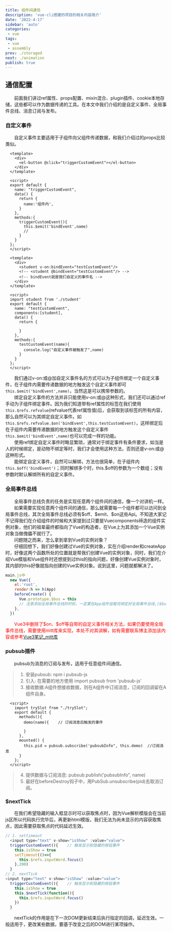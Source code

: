 ```yaml
---
title: 组件间通信
description: 'vue-cli搭建的项目的相关内容简介'
date: '2022-4-17'
sidebar: 'auto'
categories: 
 - vue
tags: 
 - vue
 - assembly
prev: ./storaged
next: ./animation
publish: true
---
```


## 通信配置
&nbsp;&nbsp;&nbsp;&nbsp;&nbsp;&nbsp;&nbsp;前面我们讲过ref属性、props配置、mixin混合、plugin插件、cookie本地存储，这些都可以作为数据传递的工具。在本文中我们介绍的是自定义事件、全局事件总线、消息订阅与发布。

### 自定义事件
&nbsp;&nbsp;&nbsp;&nbsp;&nbsp;&nbsp;&nbsp;自定义事件主要适用于子组件向父组件传递数据，和我们介绍过的props比较类似。  
```vue
  <template>
    <div>
      <el-button @click="triggerCustomEvent"></el-button>
    </div>
  </template>

  <script>
  export default {
    name: "triggerCustomEvent",
    data() {
      return {
        name:'组件内',
      }
    },
    methods:{
      triggerCustomEvent(){
        this.$emit('bindEvent',name)
        // 
      }
    }
  };
  </script>
```
```vue
  <template>
    <div>
      <student v-on:bindEvent="testCustomEvent"/>
      <!-- <student @bindEvent="testCustomEvent"/> -->
      <!-- bindEvent就是我们自定义的事件名 -->
    </div>
  </template>

  <script>
  import student from './student'
  export default {
    name: "testCustomEvent",
    components:[student],
    data() {
      return {

      }
    },
    methods:{
      testCustomEvent(name){
        console.log("自定义事件被触发了",name)
      }
    }
  };
  </script>
```
&nbsp;&nbsp;&nbsp;&nbsp;&nbsp;&nbsp;&nbsp;我们通过v-on:或@加自定义事件名的方式可以为子组件绑定一个自定义事件，在子组件内需要传递数据的地方触发这个自定义事件即可`this.$emit('bindEvent',name)`，当然这是可以携带参数的。  
&nbsp;&nbsp;&nbsp;&nbsp;&nbsp;&nbsp;&nbsp;绑定自定义事件的方法并非只能使用v-on:或@这种形式，我们还可以通过ref手动为子组件绑定事件。因为我们知道带有ref属性的标签在我们使用`this.$refs.refvalue`(refvalue代表ref属性值)后，会获取到该标签的所有内容，那么自然可以为其绑定自定义事件。如`this.$refs.refvalue.$on('bindEvent',this.testCustomEvent)`，这样绑定后在子组件内需要传递数据的地方触发这个自定义事件`this.$emit('bindEvent',name)`也可以完成一样的功能。  
&nbsp;&nbsp;&nbsp;&nbsp;&nbsp;&nbsp;&nbsp;使用ref绑定自定义事件时略显繁琐，通常对于绑定事件有条件要求，如当是人的时候绑定，是动物不绑定等时，我们才会使用这种方法，否则还是v-on:或@这种形式。  
&nbsp;&nbsp;&nbsp;&nbsp;&nbsp;&nbsp;&nbsp;能绑定自定义事件，自然可以解绑，方法也很简单，在子组件内`this.$off('bindEvent')`；同时解绑多个时，this.$off的参数为一个数组；没有参数时默认解绑所有的自定义事件。  

### 全局事件总线
&nbsp;&nbsp;&nbsp;&nbsp;&nbsp;&nbsp;&nbsp;全局事件总线负责的任务是实现任意两个组件间的通信，像一个对讲机一样。  
&nbsp;&nbsp;&nbsp;&nbsp;&nbsp;&nbsp;&nbsp;如果需要实现任意两个组件间的通信，那么就需要每一个组件都可以访问到全局事件总线，其次全局事件总线必须有\$off、\$emit、\$on这些Api。不知道大家记不记得我们在介绍组件的时候和大家提到过只要是Vuecomponents缔造的组件实例对象，他们的祖辈最终都指向了Vue的构造者，在Vue上为其添加一个Vue实例对象当做傀儡不就行了。  
&nbsp;&nbsp;&nbsp;&nbsp;&nbsp;&nbsp;&nbsp;问题随之而来，怎么拿到拿到Vue的实例对象？  
&nbsp;&nbsp;&nbsp;&nbsp;&nbsp;&nbsp;&nbsp;仔细回想下，我们好像创建过Vue的实例对象，实在介绍render和createApp时，好像这两个函数所处的位置就是帮我们创建Vue的实例对象，同时，我们在介绍Vue模版和Vue组件时还想提到过this的指向问题，好像创建Vue实例对象时，其内部的this好像就指向创建的Vue实例对象。说到这里，问题就都解决了。  
```js
main.js中
  new Vue({
    el:'root',
    render:h => h(App)
    beforeCreate() {
      Vue.prototype.$bus = this
      // 注意添加全局事件总线的时机，一定要在App组件挂载完绑定好全局事件总线,($bus)就是安装的全局事件总线，当然你也可以叫其他名，开心就好！
    },
  })
```
&nbsp;&nbsp;&nbsp;&nbsp;&nbsp;&nbsp;&nbsp;<span style="color:red">Vue3中删除了\$on、\$off等自带的自定义事件相关方法，如果仍要使用全局事件总线，需要使用mitt库来实现，本处不对其讲解，如有需要联系博主添加该内容或参考[Vue3笔记_mitt库](https://blog.csdn.net/qq_41196217/article/details/120695349)</span>

### pubsub插件
&nbsp;&nbsp;&nbsp;&nbsp;&nbsp;&nbsp;&nbsp;pubsub为消息的订阅与发布，适用于任意组件间通信。
> 1. 安装pubsub:  npm i pubsub-js
> 2. 引入: 在需要的地方使用 import pubsub from 'pubsub-js'
> 3. 接收数据:A组件想接收数据，则在A组件中订阅消息，订阅的回调留在A组件自身。
```vue
  <script>
    import trySlot from "./trySlot";    
    export default {
      methods(){  
        demo(name){    // 订阅消息后触发的事件
          
        }
      },
      mounted() {
        this.pid = pubsub.subscribe('pubsubInfo", this.demo)  //订阅消息
      }
    };
  </script>
```
> 4. 提供数据与订阅消息: pubsub.publish('pubsubInfo", name)  
> 5. 最好在beforeDestroy钩子中，用PubSub.unsubscribe(pid)去取消订阅。  

### $nextTick
&nbsp;&nbsp;&nbsp;&nbsp;&nbsp;&nbsp;&nbsp;在我们希望隐藏的输入框显示时可以获取焦点时，因为Vue解析模版会在当前js区所以代码执行完毕后，再更新html模版，我们无法为尚未显示的内容获取焦点，因此需要获取焦点的代码延迟生效。
```js
// 1. settimeout
  <input type="text" v-show="isShow" :value="value">
  triggerCustomEvent(){    // 触发显示和隐藏的按钮事件
    this.isShow = true
    setTimeout(()=>{
      this.$refs.inputWord.focus()
    },200)
  }
// 2. nextTick
<input type="text" v-show="isShow" :value="value">
  triggerCustomEvent(){    // 触发显示和隐藏的按钮事件
    this.isShow = true
    this.$nextTick(function(){
      this.$refs.inputWord.focus()
    })
  }
```
&nbsp;&nbsp;&nbsp;&nbsp;&nbsp;&nbsp;&nbsp;nextTick的作用是在下一次DOM更新结束后执行指定的回调，延迟生效。一般适用于，更改某些数据，要基于改变之后的DOM进行某项操作。

